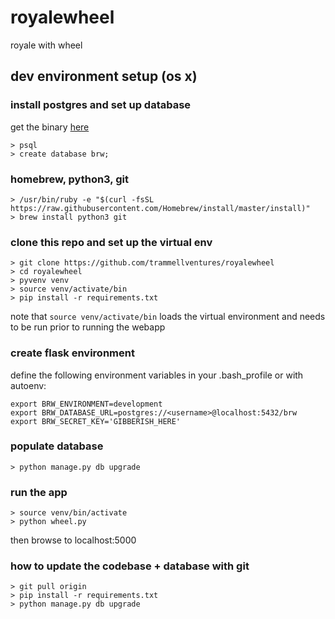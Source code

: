 # royalewheel
royale with wheel

## dev environment setup (os x)

### install postgres and set up database

get the binary [here](https://www.postgresql.org/download/macosx/)

    > psql
    > create database brw;

### homebrew, python3, git
    > /usr/bin/ruby -e "$(curl -fsSL https://raw.githubusercontent.com/Homebrew/install/master/install)"
    > brew install python3 git

### clone this repo and set up the virtual env
    > git clone https://github.com/trammellventures/royalewheel
    > cd royalewheel
    > pyvenv venv
    > source venv/activate/bin
    > pip install -r requirements.txt

note that `source venv/activate/bin` loads the virtual environment and needs to
be run prior to running the webapp

### create flask environment

define the following environment variables in your .bash_profile or with autoenv:

    export BRW_ENVIRONMENT=development
    export BRW_DATABASE_URL=postgres://<username>@localhost:5432/brw
    export BRW_SECRET_KEY='GIBBERISH_HERE'

### populate database

    > python manage.py db upgrade

### run the app

    > source venv/bin/activate
    > python wheel.py

then browse to localhost:5000

### how to update the codebase + database with git

    > git pull origin
    > pip install -r requirements.txt
    > python manage.py db upgrade

